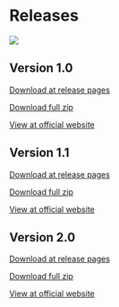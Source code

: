 # Releases
<a href="https://thecode764.github.io/kita/version/2.0">
    <img src="https://img.shields.io/badge/dynamic/json?url=https%3A%2F%2Fapi.github.com%2Frepos%2FThecode764%2Fkita%2Freleases%2Flatest&query=name&style=for-the-badge&logo=github&logoColor=black&label=LATEST%20RELEASE&labelColor=gray&color=black">
</a>

## Version 1.0
[Download at release pages](https://github.com/Thecode764/kita/releases/tag/version-1)

[Download full zip](https://github.com/Thecode764/kita/archive/refs/tags/version-1.zip)

[View at official website](https://thecode764.github.io/kita/version/1)
## Version 1.1
[Download at release pages](https://github.com/Thecode764/kita/releases/tag/version-1.1)

[Download full zip](https://github.com/Thecode764/kita/archive/refs/tags/version-1.1.zip)

[View at official website](https://thecode764.github.io/kita/version/1.1)
## Version 2.0
[Download at release pages](https://github.com/Thecode764/kita/releases/tag/version-2)

[Download full zip](https://github.com/Thecode764/kita/archive/refs/tags/version-2.0.zip)

[View at official website](https://thecode764.github.io/kita/version/2.0)